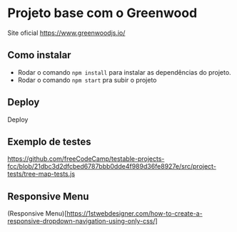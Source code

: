# Projeto base com o Greenwood
Site oficial https://www.greenwoodjs.io/

## Como instalar
- Rodar o comando `npm install` para instalar as dependências do projeto.
- Rodar o comando `npm start` pra subir o projeto

## Deploy
Deploy

## Exemplo de testes
https://github.com/freeCodeCamp/testable-projects-fcc/blob/21dbc3d2dfcbed6787bbb0dde4f989d36fe8927e/src/project-tests/tree-map-tests.js

## Responsive Menu
(Responsive Menu)[https://1stwebdesigner.com/how-to-create-a-responsive-dropdown-navigation-using-only-css/]